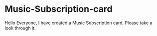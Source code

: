 # Music-Subscription-card
Hello Everyone, I have created a Music Subscription card, Please take a look through it.

